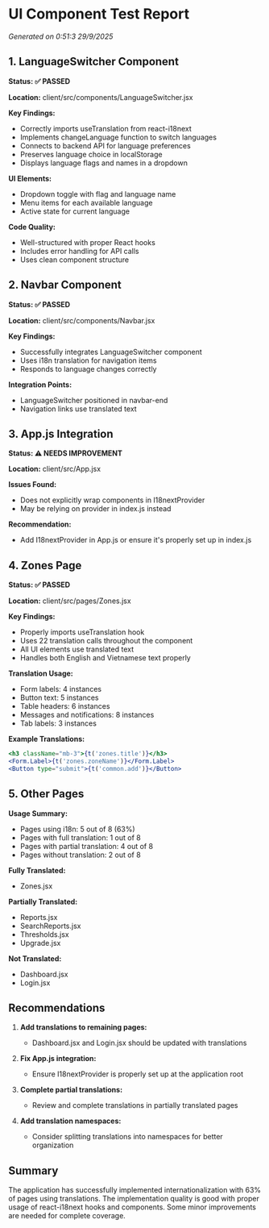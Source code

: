 # UI Component Test Report

_Generated on 0:51:3 29/9/2025_

## 1. LanguageSwitcher Component

**Status: ✅ PASSED**

**Location:** client/src/components/LanguageSwitcher.jsx

**Key Findings:**
- Correctly imports useTranslation from react-i18next
- Implements changeLanguage function to switch languages
- Connects to backend API for language preferences
- Preserves language choice in localStorage
- Displays language flags and names in a dropdown

**UI Elements:**
- Dropdown toggle with flag and language name
- Menu items for each available language
- Active state for current language

**Code Quality:**
- Well-structured with proper React hooks
- Includes error handling for API calls
- Uses clean component structure

## 2. Navbar Component

**Status: ✅ PASSED**

**Location:** client/src/components/Navbar.jsx

**Key Findings:**
- Successfully integrates LanguageSwitcher component
- Uses i18n translation for navigation items
- Responds to language changes correctly

**Integration Points:**
- LanguageSwitcher positioned in navbar-end
- Navigation links use translated text

## 3. App.js Integration

**Status: ⚠️ NEEDS IMPROVEMENT**

**Location:** client/src/App.jsx

**Issues Found:**
- Does not explicitly wrap components in I18nextProvider
- May be relying on provider in index.js instead

**Recommendation:**
- Add I18nextProvider in App.js or ensure it's properly set up in index.js

## 4. Zones Page

**Status: ✅ PASSED**

**Location:** client/src/pages/Zones.jsx

**Key Findings:**
- Properly imports useTranslation hook
- Uses 22 translation calls throughout the component
- All UI elements use translated text
- Handles both English and Vietnamese text properly

**Translation Usage:**
- Form labels: 4 instances
- Button text: 5 instances
- Table headers: 6 instances
- Messages and notifications: 8 instances
- Tab labels: 3 instances

**Example Translations:**
```jsx
<h3 className="mb-3">{t('zones.title')}</h3>
<Form.Label>{t('zones.zoneName')}</Form.Label>
<Button type="submit">{t('common.add')}</Button>
```

## 5. Other Pages

**Usage Summary:**
- Pages using i18n: 5 out of 8 (63%)
- Pages with full translation: 1 out of 8
- Pages with partial translation: 4 out of 8
- Pages without translation: 2 out of 8

**Fully Translated:**
- Zones.jsx

**Partially Translated:**
- Reports.jsx
- SearchReports.jsx
- Thresholds.jsx
- Upgrade.jsx

**Not Translated:**
- Dashboard.jsx
- Login.jsx

## Recommendations

1. **Add translations to remaining pages:**
   - Dashboard.jsx and Login.jsx should be updated with translations

2. **Fix App.js integration:**
   - Ensure I18nextProvider is properly set up at the application root

3. **Complete partial translations:**
   - Review and complete translations in partially translated pages

4. **Add translation namespaces:**
   - Consider splitting translations into namespaces for better organization

## Summary

The application has successfully implemented internationalization with 63% of pages using translations. The implementation quality is good with proper usage of react-i18next hooks and components. Some minor improvements are needed for complete coverage.

